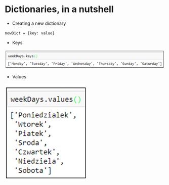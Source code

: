 # Dictionaries, in a nutshell

- Creating a new dictionary

```
newDict = {key: value}
```

- Keys

![Keys](Dict6.PNG)<!-- .element: style="border:0; width:50%" -->

- Values

![Values](Dict7.PNG)<!-- .element: style="border:0; width:20%" -->
